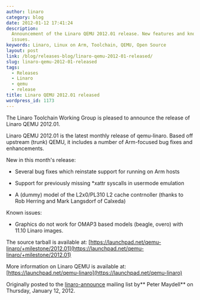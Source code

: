 ```yaml
---
author: linaro
category: blog
date: 2012-01-12 17:41:24
description:
  Announcement of the Linaro QEMU 2012.01 release. New features and known
  issues.
keywords: Linaro, Linux on Arm, Toolchain, QEMU, Open Source
layout: post
link: /blog/releases-blog/linaro-qemu-2012-01-released/
slug: linaro-qemu-2012-01-released
tags:
  - Releases
  - Linaro
  - qemu
  - release
title: Linaro QEMU 2012.01 released
wordpress_id: 1173
---
```


The Linaro Toolchain Working Group is pleased to announce the release of Linaro QEMU 2012.01.

Linaro QEMU 2012.01 is the latest monthly release of qemu-linaro. Based off upstream (trunk) QEMU, it includes a number of Arm-focused bug fixes and enhancements.

New in this month's release:

- Several bug fixes which reinstate support for running on Arm hosts

- Support for previously missing \*xattr syscalls in usermode emulation

- A (dummy) model of the L2x0/PL310 L2 cache contrnoller (thanks to Rob Herring and Mark Langsdorf of Calxeda)

Known issues:

- Graphics do not work for OMAP3 based models (beagle, overo) with 11.10 Linaro images.

The source tarball is available at:
[https://launchpad.net/qemu-linaro/+milestone/2012.01](https://launchpad.net/qemu-linaro/+milestone/2012.01)

More information on Linaro QEMU is available at:
[https://launchpad.net/qemu-linaro](https://launchpad.net/qemu-linaro)

Originally posted to the [linaro-announce](http://lists.linaro.org/pipermail/linaro-toolchain/2012-January/002017.html) mailing list by** Peter Maydell** on Thursday, January 12, 2012.
